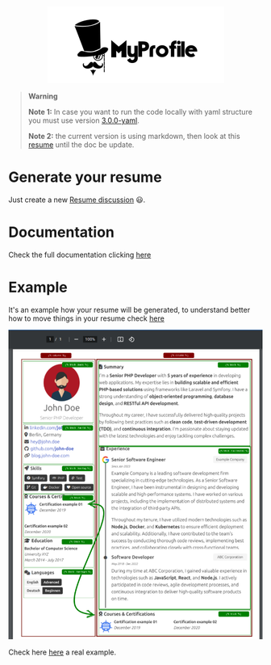 <p align="center">
  <img src="./website/static/img/logo_readme.webp">
</p>

> **Warning**
>
> **Note 1:** In case you want to run the code locally with yaml structure you must use version [3.0.0-yaml](https://github.com/shield-wall/myprofile/releases/tag/3.0.0-yaml).
>
> **Note 2:** the current version is using markdown, then look at this [resume](https://github.com/shield-wall/myprofile/discussions/723) until the doc be update.

# Generate your resume

Just create a new [Resume discussion](https://github.com/shield-wall/myprofile/discussions/new?category=resume) :smiley:.

# Documentation

Check the full documentation clicking [here](https://myprofile.pro)

# Example

It's an example how your resume will be generated, to understand better how to move things in your resume check [here](https://myprofile.pro/structure/overview/)

![Image example](website/docs/structure/img/resume-explain.png)

Check here [here](https://bucket.myprofile.pro/users/eerison/resume.html) a real example.

